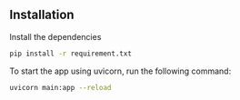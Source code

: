 ## Installation

Install the dependencies

```bash
pip install -r requirement.txt
```
To start the app using uvicorn, run the following command:

```bash
uvicorn main:app --reload
```